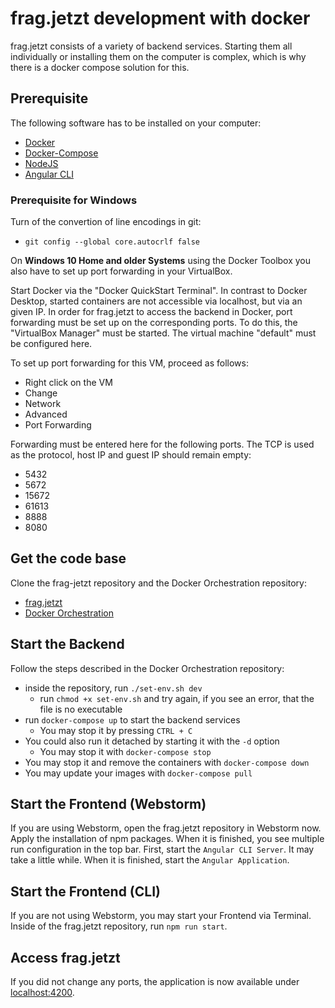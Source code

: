 # frag.jetzt development with docker

frag.jetzt consists of a variety of backend services. Starting them all individually or installing them on the computer is complex, which is why there is a docker compose solution for this.

## Prerequisite

The following software has to be installed on your computer:
* [Docker](https://docs.docker.com/engine/install/)
* [Docker-Compose](https://docs.docker.com/compose/install/)
* [NodeJS](https://nodejs.org/)
* [Angular CLI](https://cli.angular.io/)

### Prerequisite for Windows

Turn of the convertion of line encodings in git:
* `git config --global core.autocrlf false`

On **Windows 10 Home and older Systems** using the Docker Toolbox you also have to set up port forwarding in your VirtualBox.

Start Docker via the "Docker QuickStart Terminal". In contrast to Docker Desktop, started containers are not accessible via localhost, but via an given IP. In order for frag.jetzt to access the backend in Docker, port forwarding must be set up on the corresponding ports. To do this, the "VirtualBox Manager" must be started. The virtual machine "default" must be configured here.

To set up port forwarding for this VM, proceed as follows:
* Right click on the VM
* Change
* Network
* Advanced
* Port Forwarding

Forwarding must be entered here for the following ports. The TCP is used as the protocol, host IP and guest IP should remain empty:
* 5432
* 5672
* 15672
* 61613
* 8888
* 8080


## Get the code base

Clone the frag-jetzt repository and the Docker Orchestration repository:
* [frag.jetzt](https://git.thm.de/arsnova/frag.jetzt)
* [Docker Orchestration](https://git.thm.de/arsnova/frag.jetzt-docker-orchestration)


## Start the Backend

Follow the steps described in the Docker Orchestration repository:
* inside the repository, run `./set-env.sh dev`
  * run `chmod +x set-env.sh` and try again, if you see an error, that the file is no executable
* run `docker-compose up` to start the backend services
  * You may stop it by pressing `CTRL + C`
* You could also run it detached by starting it with the `-d` option
  * You may stop it with `docker-compose stop`
* You may stop it and remove the containers with `docker-compose down`
* You may update your images with `docker-compose pull`


## Start the Frontend (Webstorm)

If you are using Webstorm, open the frag.jetzt repository in Webstorm now. Apply the installation of npm packages. When it is finished, you see multiple run configuration in the top bar. First, start the `Angular CLI Server`. It may take a little while. When it is finished, start the `Angular Application`.

## Start the Frontend (CLI)

If you are not using Webstorm, you may start your Frontend via Terminal. Inside of the frag.jetzt repository, run `npm run start`.

## Access frag.jetzt

If you did not change any ports, the application is now available under [localhost:4200](http://localhost:4200).
